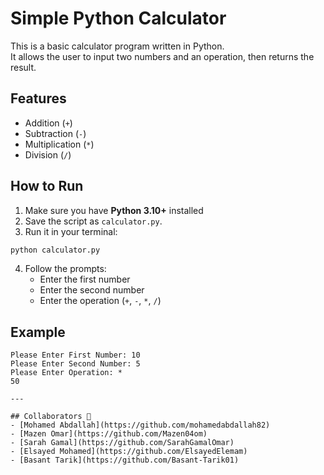 # Simple Python Calculator

This is a basic calculator program written in Python.  
It allows the user to input two numbers and an operation, then returns the result.

## Features
- Addition (`+`)
- Subtraction (`-`)
- Multiplication (`*`)
- Division (`/`)

## How to Run
1. Make sure you have **Python 3.10+** installed
2. Save the script as `calculator.py`.
3. Run it in your terminal:

```bash
python calculator.py
```

4. Follow the prompts:
   - Enter the first number
   - Enter the second number
   - Enter the operation (`+`, `-`, `*`, `/`)

## Example
```text
Please Enter First Number: 10
Please Enter Second Number: 5
Please Enter Operation: *
50

---

## Collaborators 🤝
- [Mohamed Abdallah](https://github.com/mohamedabdallah82)
- [Mazen Omar](https://github.com/Mazen04om)
- [Sarah Gamal](https://github.com/SarahGamalOmar)
- [Elsayed Mohamed](https://github.com/ElsayedElemam)
- [Basant Tarik](https://github.com/Basant-Tarik01)
